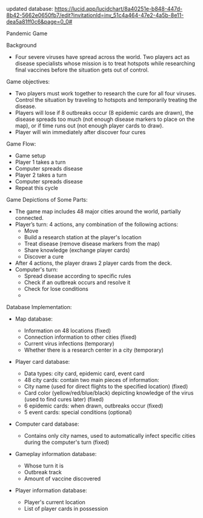 updated database:
https://lucid.app/lucidchart/8a40251e-b848-447d-8b42-5662e0650fb7/edit?invitationId=inv_51c4a464-47e2-4a5b-8e11-dea5a81ff0c6&page=0_0#

Pandemic Game

Background
  - Four severe viruses have spread across the world. Two players act as disease specialists whose mission is to treat hotspots while researching final vaccines before the situation gets out of control.
    
Game objectives:
  - Two players must work together to research the cure for all four viruses.
    Control the situation by traveling to hotspots and temporarily treating the disease.
  - Players will lose if 8 outbreaks occur (8 epidemic cards are drawn),
    the disease spreads too much (not enough disease markers to place on the map),
    or if time runs out (not enough player cards to draw).
  - Player will win immediately after discover four cures 
    
Game Flow:
  - Game setup
  - Player 1 takes a turn
  - Computer spreads disease
  - Player 2 takes a turn
  - Computer spreads disease
  - Repeat this cycle

Game Depictions of Some Parts:
  - The game map includes 48 major cities around the world, partially connected.
  - Player’s turn: 4 actions, any combination of the following actions:
    + Move
    + Build a research station at the player's location
    + Treat disease (remove disease markers from the map)
    + Share knowledge (exchange player cards)
    + Discover a cure
  - After 4 actions, the player draws 2 player cards from the deck.
  - Computer's turn:
    + Spread disease according to specific rules
    + Check if an outbreak occurs and resolve it
    + Check for lose conditions
    + 
Database Implementation:
  - Map database:
    + Information on 48 locations (fixed)
    + Connection information to other cities (fixed)
    + Current virus infections (temporary)
    + Whether there is a research center in a city (temporary)
      
  - Player card database:
    + Data types: city card, epidemic card, event card
    + 48 city cards: contain two main pieces of information:
    + City name (used for direct flights to the specified location) (fixed)
    + Card color (yellow/red/blue/black) depicting knowledge of the virus (used to find cures later) (fixed)
    + 6 epidemic cards: when drawn, outbreaks occur (fixed)
    + 5 event cards: special conditions (optional)
      
  - Computer card database:
    + Contains only city names, used to automatically infect specific cities during the computer's turn (fixed)
      
  - Gameplay information database:
    + Whose turn it is
    + Outbreak track
    + Amount of vaccine discovered
      
  - Player information database:
    + Player's current location
    + List of player cards in possession



